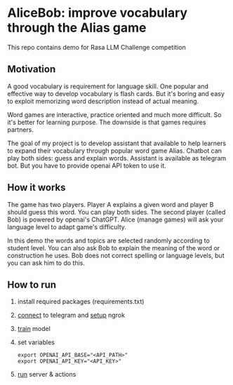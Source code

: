 # AliceBob: improve vocabulary through the Alias game

This repo contains demo for Rasa LLM Challenge competition

## Motivation

A good vocabulary is requirement for language skill. One popular and effective way to develop vocabulary is flash cards. But it's boring and easy to exploit memorizing word description instead of actual meaning. 

Word games are interactive, practice oriented and much more difficult. So it's better for learning purpose. The downside is that games requires partners. 

The goal of my project is to develop assistant that available to help learners to expand their vocabulary through popular word game Alias. Chatbot can play both sides: guess and explain words. Assistant is available as telegram bot. But you have to provide openai API token to use it.

## How it works

The game has two players. Player A explains a given word and player B should guess this word. You can play both sides. The second player (called Bob) is powered by openai's ChatGPT. Alice (manage games) will ask your language level to adapt game's difficulty. 

In this demo the words and topics are selected randomly according to student level. You can also ask Bob to explain the meaning of the word or construction he uses. Bob does not correct spelling or language levels, but you can ask him to do this.

## How to run

1. install required packages (requirements.txt)

2. [connect](https://rasa.com/docs/rasa/connectors/telegram) to telegram and [setup](https://rasa.com/docs/rasa/messaging-and-voice-channels/#testing-channels-on-your-local-machine) ngrok

3. [train](https://rasa.com/docs/rasa/command-line-interface#rasa-train) model

4. set variables

    ```
    export OPENAI_API_BASE="<API_PATH>"
    export OPENAI_API_KEY="<API_KEY>"
    ```

5. [run](https://rasa.com/docs/rasa/command-line-interface#rasa-run) server & actions